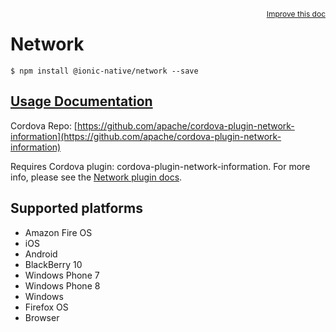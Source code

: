 
<a style="float:right;font-size:12px;" href="http://github.com/driftyco/ionic-native/edit/master/src/@ionic-native/plugins/network/index.ts#L4">
  Improve this doc
</a>

# Network
<!-- end header block -->

```
$ npm install @ionic-native/network --save
```

## [Usage Documentation](https://ionicframework.com/docs/v2/native/network/)

Cordova Repo: [https://github.com/apache/cordova-plugin-network-information](https://github.com/apache/cordova-plugin-network-information)

<!-- description -->
Requires Cordova plugin: cordova-plugin-network-information. For more info, please see the [Network plugin docs](https://github.com/apache/cordova-plugin-network-information).

<!-- @platforms tag -->
## Supported platforms

- Amazon Fire OS
- iOS
- Android
- BlackBerry 10
- Windows Phone 7
- Windows Phone 8
- Windows
- Firefox OS
- Browser

<!-- @platforms tag end -->
<!-- end for prop in method.decorators[0].argumentInfo -->
<!-- end content block -->
<!-- end body block -->
